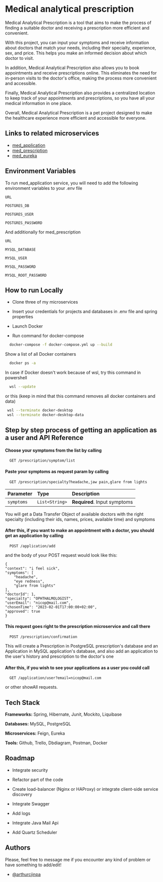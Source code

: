 
# Medical analytical prescription

Medical Analytical Prescription is a tool that aims to make the process of finding a suitable doctor and receiving a prescription more efficient and convenient.

With this project, you can input your symptoms and receive information about doctors that match your needs, including their specialty, experience, sex, and price. This helps you make an informed decision about which doctor to visit.

In addition, Medical Analytical Prescription also allows you to book appointments and receive prescriptions online. This eliminates the need for in-person visits to the doctor's office, making the process more convenient and accessible.

Finally, Medical Analytical Prescription also provides a centralized location to keep track of your appointments and prescriptions, so you have all your medical information in one place.

Overall, Medical Analytical Prescription is a pet project designed to make the healthcare experience more efficient and accessible for everyone.


## Links to related microservices

 - [med_application](https://github.com/arthurcjinpa/medical_application)
 - [med_prescription](https://github.com/arthurcjinpa/medical_prescription)
 - [med_eureka](https://github.com/arthurcjinpa/medical_eureka)


## Environment Variables

To run med_application service, you will need to add the following environment variables to your .env file

`URL`

`POSTGRES_DB`

`POSTGRES_USER`

`POSTGRES_PASSWORD`

And additionally for med_prescription

`URL`

`MYSQL_DATABASE`

`MYSQL_USER`

`MYSQL_PASSWORD`

`MYSQL_ROOT_PASSWORD`
## How to run Locally

- Clone three of my microservices

- Insert your credentials for projects and databases in .env file and spring properties

- Launch Docker

- Run command for docker-compose

```bash
  docker-compose -f docker-compose.yml up --build
```

Show a list of all Docker containers 

```bash
  docker ps -a
```

In case if Docker doesn't work because of wsl, try this command in powershell

```bash
  wsl --update
```

or this (keep in mind that this command removes all docker containers and data)

```bash
 wsl --terminate docker-desktop
 wsl --terminate docker-desktop-data
```
## Step by step process of getting an application as a user and API Reference

#### Choose your symptoms from the list by calling 

```http
  GET /prescription/symptom/list
```

#### Paste your symptoms as request param by calling 

```http
  GET /prescription/specialty?headache,jaw pain,glare from lights
```

| Parameter | Type     | Description                       |
| :-------- | :------- | :-------------------------------- |
| `symptoms`      | `List<String>` | **Required**. Input symptoms |

You will get a Data Transfer Object of available doctors with the right specialty (including their ids, names, prices, available time) and symptoms

#### After this, if you want to make an appointment with a doctor, you should get an application by calling

```http
  POST /application/add
```
and the body of your POST request would look like this:

    {
    "context": "i feel sick",
    "symptoms": [
        "headache",
        "eye redness",
        "glare from lights"
    ],
    "doctorId": 1,
    "specialty": "OPHTHALMOLOGIST",
    "userEmail": "nicop@mail.com",
    "chosenTime": "2023-02-01T17:00:00+02:00",
    "approved": true
    }

#### This request goes right to the prescription microservice and call there

```http
  POST /prescription/confirmation
```

This will create a Prescription in PostgreSQL prescription's database and an Application in MySQL application's database, and also add an application to the user's history and prescription to the doctor's one

#### After this, if you wish to see your applications as a user you could call

```http
  GET /application/user?email=nicop@mail.com
```
or other showAll requests.



## Tech Stack

**Frameworks:** Spring, Hibernate, Junit, Mockito, Liquibase

**Databases:** MySQL, PostgreSQL

**Microservices:** Feign, Eureka

**Tools:** Github, Trello, Dbdiagram, Postman, Docker


## Roadmap

- Integrate security

- Refactor part of the code

- Create load-balancer (Nginx or HAProxy) or integrate client-side service discovery

- Integrate Swagger

- Add logs

- Integrate Java Mail Api

- Add Quartz Scheduler


## Authors

Please, feel free to message me if you encounter any kind of problem or have something to add/edit!
- [@arthurcjinpa](https://www.github.com/arthurcjinpa)

